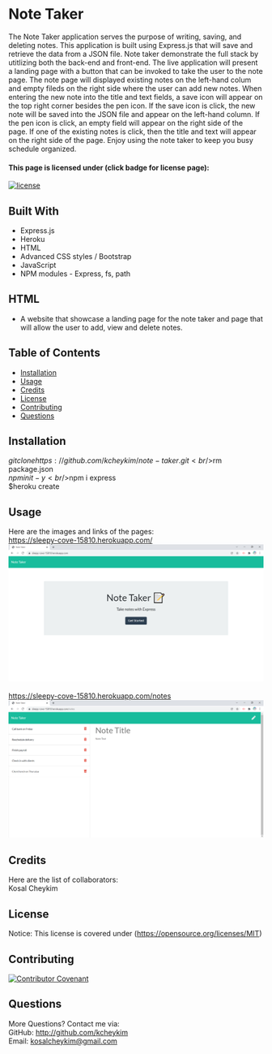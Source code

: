 # Note Taker
The Note Taker application serves the purpose of writing, saving, and deleting notes. This application is built using Express.js that will save and retrieve the data from a JSON file. Note taker demonstrate the full stack by utitlizing both the back-end and front-end. The live application will present a landing page with a button that can be invoked to take the user to the note page. The note page will displayed existing notes on the left-hand colum and empty fileds on the right side where the user can add new notes. When entering the new note into the title and text fields, a save icon will appear on the top right corner besides the pen icon. If the save icon is click, the new note will be saved into the JSON file and appear on the left-hand column. If the pen icon is click, an empty field will appear on the right side of the page. If one of the existing notes is click, then the title and text will appear on the right side of the page. Enjoy using the note taker to keep you busy schedule organized.

#### This page is licensed under (click badge for license page): 
[![license](https://img.shields.io/badge/License-MIT-yellow.svg)](https://opensource.org/licenses/MIT)

## Built With

* Express.js
* Heroku
* HTML
* Advanced CSS styles / Bootstrap
* JavaScript
* NPM modules - Express, fs, path

## HTML
* A website that showcase a landing page for the note taker and page that will allow the user to add, view and delete notes.

## Table of Contents
* [Installation](#installation)
* [Usage](#usage)
* [Credits](#credits)
* [License](#license) 
* [Contributing](#contributing) 
* [Questions](#questions)

## Installation
$git clone https://github.com/kcheykim/note-taker.git<br />$rm package.json<br />$npm init -y <br />$npm i express<br />$heroku create 

## Usage
Here are the images and links of the pages: <br />
https://sleepy-cove-15810.herokuapp.com/
![note-taker-landing](./public/assets/images/note-taker-landing.png?raw=true)
<br /> <br />
https://sleepy-cove-15810.herokuapp.com/notes
![note-taker](./public/assets/images/note-taker.png?raw=true)


## Credits
Here are the list of collaborators:  
Kosal Cheykim

## License
Notice: This license is covered under (https://opensource.org/licenses/MIT)

## Contributing
[![Contributor Covenant](https://img.shields.io/badge/Contributor%20Covenant-2.1-4baaaa.svg)](code_of_conduct.md)

## Questions
More Questions? Contact me via:  
GitHub: http://github.com/kcheykim  
Email: kosalcheykim@gmail.com

